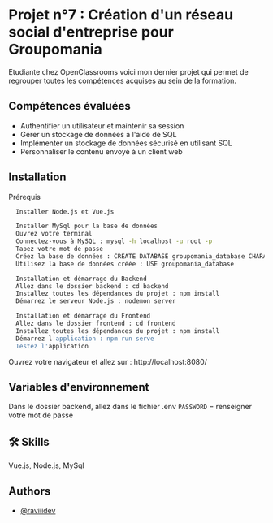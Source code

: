 
# Projet n°7 : Création d'un réseau social d'entreprise pour Groupomania

Etudiante chez OpenClassrooms voici mon dernier projet qui permet de regrouper toutes les compétences acquises au sein de la formation.

## Compétences évaluées

- Authentifier un utilisateur et maintenir sa session
- Gérer un stockage de données à l'aide de SQL
- Implémenter un stockage de données sécurisé en utilisant SQL
- Personnaliser le contenu envoyé à un client web

## Installation

  Prérequis 

```bash
  Installer Node.js et Vue.js
```
```bash
  Installer MySql pour la base de données
  Ouvrez votre terminal 
  Connectez-vous à MySQL : mysql -h localhost -u root -p 
  Tapez votre mot de passe 
  Créez la base de données : CREATE DATABASE groupomania_database CHARACTER SET 'utf8'; 
  Utilisez la base de données créée : USE groupomania_database  
```
```bash
  Installation et démarrage du Backend 
  Allez dans le dossier backend : cd backend 
  Installez toutes les dépendances du projet : npm install 
  Démarrez le serveur Node.js : nodemon server
```
```bash
  Installation et démarrage du Frontend 
  Allez dans le dossier frontend : cd frontend 
  Installez toutes les dépendances du projet : npm install 
  Démarrez l'application : npm run serve 
  Testez l'application
```

Ouvrez votre navigateur et allez sur : http://localhost:8080/
## Variables d'environnement

Dans le dossier backend, allez dans le fichier .env
`PASSWORD` = renseigner votre mot de passe



## 🛠 Skills
Vue.js, Node.js, MySql


## Authors

- [@raviiidev](https://www.github.com/raviiidev)

